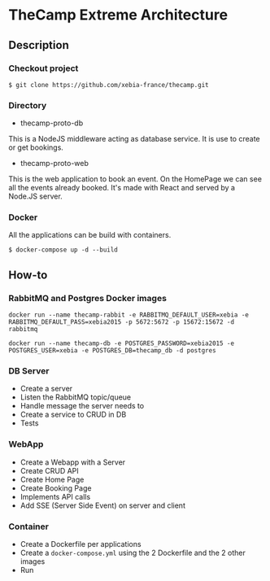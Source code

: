 # TheCamp Extreme Architecture

## Description

### Checkout project

`$ git clone https://github.com/xebia-france/thecamp.git`

### Directory

- thecamp-proto-db

This is a NodeJS middleware acting as database service. It is use to create or get bookings.

- thecamp-proto-web

This is the web application to book an event. On the HomePage we can see all the events already booked.
It's made with React and served by a Node.JS server.

### Docker

All the applications can be build with containers.

`$ docker-compose up -d --build`

## How-to

### RabbitMQ and Postgres Docker images

`docker run --name thecamp-rabbit -e RABBITMQ_DEFAULT_USER=xebia -e RABBITMQ_DEFAULT_PASS=xebia2015 -p 5672:5672 -p 15672:15672 -d rabbitmq`

`docker run --name thecamp-db -e POSTGRES_PASSWORD=xebia2015 -e POSTGRES_USER=xebia -e POSTGRES_DB=thecamp_db -d postgres`

### DB Server

- Create a server
- Listen the RabbitMQ topic/queue
- Handle message the server needs to
- Create a service to CRUD in DB
- Tests

### WebApp

- Create a Webapp with a Server
- Create CRUD API
- Create Home Page
- Create Booking Page
- Implements API calls
- Add SSE (Server Side Event) on server and client

### Container

- Create a Dockerfile per applications
- Create a `docker-compose.yml` using the 2 Dockerfile and the 2 other images
- Run
